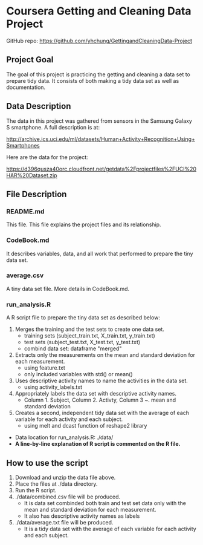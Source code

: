 Coursera Getting and Cleaning Data Project
==============================

GitHub repo: https://github.com/yhchung/GettingandCleaningData-Project


## Project Goal

The goal of this project is practicing the getting and cleaning a data set to prepare tidy data. It consists of both making a tidy data set as well as documentation.

## Data Description

The data in this project was gathered from sensors in the Samsung Galaxy S smartphone. A full description is at: 

http://archive.ics.uci.edu/ml/datasets/Human+Activity+Recognition+Using+Smartphones 

Here are the data for the project: 

https://d396qusza40orc.cloudfront.net/getdata%2Fprojectfiles%2FUCI%20HAR%20Dataset.zip 

## File Description

### README.md

This file. This file explains the project files and its relationship.

### CodeBook.md

It describes variables, data, and all work that performed to prepare the tiny data set.

### average.csv

A tiny data set file. More details in CodeBook.md.

### run_analysis.R

A R script file to prepare the tiny data set as described below:

1. Merges the training and the test sets to create one data set.
	* training sets (subject_train.txt, X_train.txt, y_train.txt)
	* test sets (subject_test.txt, X_test.txt, y_test.txt) 
	* combind data set: dataframe "merged"
2. Extracts only the measurements on the mean and standard deviation for each measurement. 
	* using feature.txt
	* only included variables with std() or mean()
3. Uses descriptive activity names to name the activities in the data set.
	* using activity_labels.txt
4. Appropriately labels the data set with descriptive activity names. 
	* Column 1. Subject, Column 2. Activty, Column 3 ~. mean and standard deviation
5. Creates a second, independent tidy data set with the average of each variable for each activity and each subject. 
	* using melt and dcast function of reshape2 library

* Data location for run_analysis.R: ./data/
* **A line-by-line explanation of R script is commented on the R file.**

## How to use the script

1. Download and unzip the data file above.
2. Place the files at ./data directory.
3. Run the R script.
4. ./data/combined.csv file will be produced.
	* It is data set combinded both train and test set data only with the mean and standard deviation for each measurement. 
	* It also has descriptive activity names as labels
5. ./data/average.txt file will be produced. 
	* It is a tidy data set with the average of each variable for each activity and each subject.
